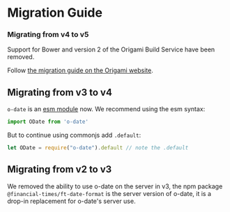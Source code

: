 # Migration Guide

### Migrating from v4 to v5

Support for Bower and version 2 of the Origami Build Service have been removed.

Follow [the migration guide on the Origami website](https://origami.ft.com/documentation/tutorials/bower-to-npm/).

## Migrating from v3 to v4
`o-date` is an [esm module](https://developer.mozilla.org/en-US/docs/Web/JavaScript/Guide/Modules) now. We recommend using the esm syntax:

```js
import ODate from 'o-date'
```

But to continue using commonjs add `.default`:
```js
let ODate = require("o-date").default // note the .default
```

## Migrating from v2 to v3
We removed the ability to use o-date on the server in v3, the npm package `@financial-times/ft-date-format` is the server version of o-date, it is a drop-in replacement for o-date's server use.
